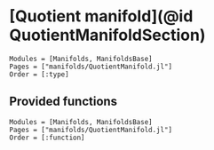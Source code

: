 # [Quotient manifold](@id QuotientManifoldSection)

```@autodocs
Modules = [Manifolds, ManifoldsBase]
Pages = ["manifolds/QuotientManifold.jl"]
Order = [:type]
```

## Provided functions

```@autodocs
Modules = [Manifolds, ManifoldsBase]
Pages = ["manifolds/QuotientManifold.jl"]
Order = [:function]
```